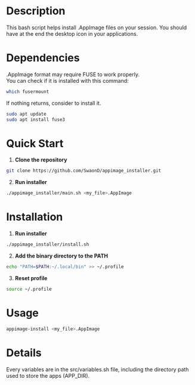 # Description
This bash script helps install .AppImage files on your session.
You should have at the end the desktop icon in your applications.

# Dependencies
.AppImage format may require FUSE to work properly.<br>
You can check if it is installed with this command:<br>
```sh
which fusermount
```

If nothing returns, consider to install it.<br>
```sh
sudo apt update
sudo apt install fuse3
```

# Quick Start
1. **Clone the repository**
```sh
git clone https://github.com/SwaonD/appimage_installer.git
```
2. **Run installer**
```sh
./appimage_installer/main.sh <my_file>.AppImage
```

# Installation
1. **Run installer**
```sh
./appimage_installer/install.sh
```
2. **Add the binary directory to the PATH**
```sh
echo "PATH=$PATH:~/.local/bin" >> ~/.profile
```
3. **Reset profile**
```sh
source ~/.profile
```

# Usage
```sh
appimage-install <my_file>.AppImage
```

# Details
Every variables are in the src/variables.sh file, including the directory path used to store the apps (APP_DIR).
